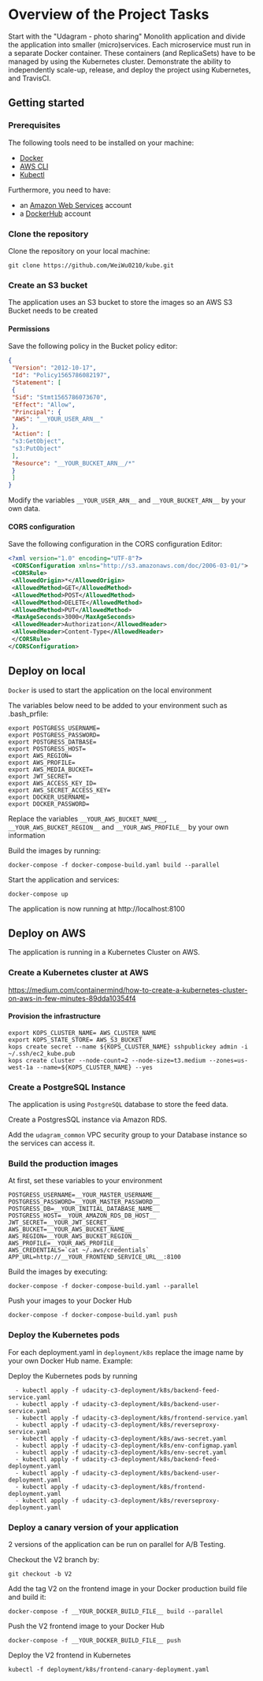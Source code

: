 # Overview of the Project Tasks

Start with the "Udagram - photo sharing" Monolith application and divide the application into smaller (micro)services. Each microservice must run in a separate Docker container. These containers (and ReplicaSets) have to be managed by using the Kubernetes cluster. Demonstrate the ability to independently scale-up, release, and deploy the project using Kubernetes, and TravisCI.

## Getting started

### Prerequisites
The following tools need to be installed on your machine:

- [Docker](https://www.docker.com/products/docker-desktop)
- [AWS CLI](https://aws.amazon.com/cli/)
- [Kubectl](https://kubernetes.io/docs/tasks/tools/install-kubectl/)

Furthermore, you need to have:
- an [Amazon Web Services](https://console.aws.amazon.com) account
- a [DockerHub](https://hub.docker.com/) account

### Clone the repository

Clone the repository on your local machine:

```
git clone https://github.com/WeiWu0210/kube.git
```

### Create an S3 bucket

The application uses an S3 bucket to store the images so an AWS S3 Bucket needs to be created

#### Permissions

Save the following policy in the Bucket policy editor:

```JSON
{
 "Version": "2012-10-17",
 "Id": "Policy1565786082197",
 "Statement": [
 {
 "Sid": "Stmt1565786073670",
 "Effect": "Allow",
 "Principal": {
 "AWS": "__YOUR_USER_ARN__"
 },
 "Action": [
 "s3:GetObject",
 "s3:PutObject"
 ],
 "Resource": "__YOUR_BUCKET_ARN__/*"
 }
 ]
}
```
Modify the variables `__YOUR_USER_ARN__` and `__YOUR_BUCKET_ARN__` by your own data.

#### CORS configuration

Save the following configuration in the CORS configuration Editor:

```XML
<?xml version="1.0" encoding="UTF-8"?>
 <CORSConfiguration xmlns="http://s3.amazonaws.com/doc/2006-03-01/">
 <CORSRule>
 <AllowedOrigin>*</AllowedOrigin>
 <AllowedMethod>GET</AllowedMethod>
 <AllowedMethod>POST</AllowedMethod>
 <AllowedMethod>DELETE</AllowedMethod>
 <AllowedMethod>PUT</AllowedMethod>
 <MaxAgeSeconds>3000</MaxAgeSeconds>
 <AllowedHeader>Authorization</AllowedHeader>
 <AllowedHeader>Content-Type</AllowedHeader>
 </CORSRule>
</CORSConfiguration>
```

## Deploy on local

`Docker` is used to start the application on the local environment

The variables below need to be added to your environment such as .bash_prfile:

```
export POSTGRESS_USERNAME=
export POSTGRESS_PASSWORD=
export POSTGRESS_DATBASE=
export POSTGRESS_HOST=
export AWS_REGION=
export AWS_PROFILE=
export AWS_MEDIA_BUCKET=
export JWT_SECRET=
export AWS_ACCESS_KEY_ID=
export AWS_SECRET_ACCESS_KEY=
export DOCKER_USERNAME=
export DOCKER_PASSWORD=
```

Replace the variables `__YOUR_AWS_BUCKET_NAME__`, `__YOUR_AWS_BUCKET_REGION__` and `__YOUR_AWS_PROFILE__` by your own information

Build the images by running:

```
docker-compose -f docker-compose-build.yaml build --parallel
```

Start the application and services:

```
docker-compose up
```

The application is now running at http://localhost:8100

## Deploy on AWS

The application is running in a Kubernetes Cluster on AWS.

### Create a Kubernetes cluster at AWS
https://medium.com/containermind/how-to-create-a-kubernetes-cluster-on-aws-in-few-minutes-89dda10354f4

#### Provision the infrastructure
```
export KOPS_CLUSTER_NAME= AWS_CLUSTER_NAME
export KOPS_STATE_STORE= AWS_S3_BUCKET
kops create secret --name ${KOPS_CLUSTER_NAME} sshpublickey admin -i ~/.ssh/ec2_kube.pub
kops create cluster --node-count=2 --node-size=t3.medium --zones=us-west-1a --name=${KOPS_CLUSTER_NAME} --yes
```
### Create a PostgreSQL Instance

The application is using `PostgreSQL` database to store the feed data.

Create a PostgresSQL instance via Amazon RDS.

Add the ```udagram_common``` VPC security group to your Database instance so the services can access it.

### Build the production images

At first, set these variables to your environment 

```
POSTGRESS_USERNAME=__YOUR_MASTER_USERNAME__
POSTGRESS_PASSWORD=__YOUR_MASTER_PASSWORD__
POSTGRESS_DB=__YOUR_INITIAL_DATABASE_NAME__
POSTGRESS_HOST=__YOUR_AMAZON_RDS_DB_HOST__
JWT_SECRET=__YOUR_JWT_SECRET__
AWS_BUCKET=__YOUR_AWS_BUCKET_NAME__
AWS_REGION=__YOUR_AWS_BUCKET_REGION__
AWS_PROFILE=__YOUR_AWS_PROFILE__
AWS_CREDENTIALS=`cat ~/.aws/credentials`
APP_URL=http://__YOUR_FRONTEND_SERVICE_URL__:8100
```

Build the images by executing:

```
docker-compose -f docker-compose-build.yaml --parallel
```

Push your images to your Docker Hub

```
docker-compose -f docker-compose-build.yaml push
```

### Deploy the Kubernetes pods

For each deployment.yaml in `deployment/k8s` replace the image name by your own Docker Hub name. Example:

Deploy the Kubernetes pods by running

```
  - kubectl apply -f udacity-c3-deployment/k8s/backend-feed-service.yaml
  - kubectl apply -f udacity-c3-deployment/k8s/backend-user-service.yaml
  - kubectl apply -f udacity-c3-deployment/k8s/frontend-service.yaml
  - kubectl apply -f udacity-c3-deployment/k8s/reverseproxy-service.yaml
  - kubectl apply -f udacity-c3-deployment/k8s/aws-secret.yaml
  - kubectl apply -f udacity-c3-deployment/k8s/env-configmap.yaml
  - kubectl apply -f udacity-c3-deployment/k8s/env-secret.yaml
  - kubectl apply -f udacity-c3-deployment/k8s/backend-feed-deployment.yaml
  - kubectl apply -f udacity-c3-deployment/k8s/backend-user-deployment.yaml
  - kubectl apply -f udacity-c3-deployment/k8s/frontend-deployment.yaml
  - kubectl apply -f udacity-c3-deployment/k8s/reverseproxy-deployment.yaml
```

### Deploy a canary version of your application

2 versions of the application can be run on parallel for A/B Testing.

Checkout the V2 branch by:

```
git checkout -b V2
```

Add the tag V2 on the frontend image in your Docker production build file and build it:

```
docker-compose -f __YOUR_DOCKER_BUILD_FILE__ build --parallel
```

Push the V2 frontend image to your Docker Hub

```
docker-compose -f __YOUR_DOCKER_BUILD_FILE__ push
```

Deploy the V2 frontend in Kubernetes

```
kubectl -f deployment/k8s/frontend-canary-deployment.yaml
```
